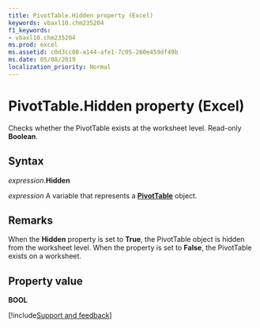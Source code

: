 ```yaml
---
title: PivotTable.Hidden property (Excel)
keywords: vbaxl10.chm235204
f1_keywords:
- vbaxl10.chm235204
ms.prod: excel
ms.assetid: c0d3cc08-a144-afe1-7c05-260e459df49b
ms.date: 05/08/2019
localization_priority: Normal
---
```



# PivotTable.Hidden property (Excel)

Checks whether the PivotTable exists at the worksheet level. Read-only **Boolean**. 


## Syntax

_expression_.**Hidden**

_expression_ A variable that represents a **[PivotTable](Excel.PivotTable.md)** object.


## Remarks

When the **Hidden** property is set to **True**, the PivotTable object is hidden from the worksheet level. When the property is set to **False**, the PivotTable exists on a worksheet.


## Property value

**BOOL**




[!include[Support and feedback](~/includes/feedback-boilerplate.md)]